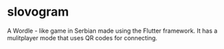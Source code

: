 # slovogram
A Wordle - like game in Serbian made using the Flutter framework.
It has a mulitplayer mode that uses QR codes for connecting.
